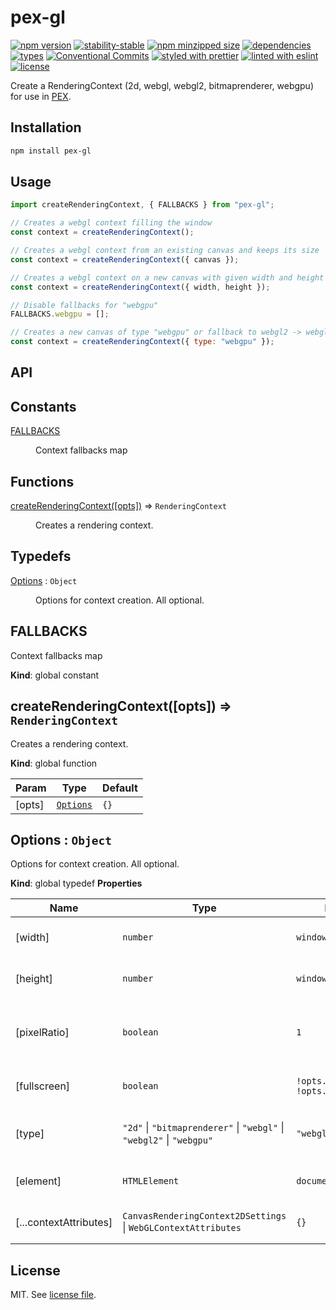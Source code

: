 # pex-gl

[![npm version](https://img.shields.io/npm/v/pex-gl)](https://www.npmjs.com/package/pex-gl)
[![stability-stable](https://img.shields.io/badge/stability-stable-green.svg)](https://www.npmjs.com/package/pex-gl)
[![npm minzipped size](https://img.shields.io/bundlephobia/minzip/pex-gl)](https://bundlephobia.com/package/pex-gl)
[![dependencies](https://img.shields.io/librariesio/release/npm/pex-gl)](https://github.com/pex-gl/pex-gl/blob/main/package.json)
[![types](https://img.shields.io/npm/types/pex-gl)](https://github.com/microsoft/TypeScript)
[![Conventional Commits](https://img.shields.io/badge/Conventional%20Commits-1.0.0-fa6673.svg)](https://conventionalcommits.org)
[![styled with prettier](https://img.shields.io/badge/styled_with-Prettier-f8bc45.svg?logo=prettier)](https://github.com/prettier/prettier)
[![linted with eslint](https://img.shields.io/badge/linted_with-ES_Lint-4B32C3.svg?logo=eslint)](https://github.com/eslint/eslint)
[![license](https://img.shields.io/github/license/pex-gl/pex-gl)](https://github.com/pex-gl/pex-gl/blob/main/LICENSE.md)

Create a RenderingContext (2d, webgl, webgl2, bitmaprenderer, webgpu) for use in [PEX](https://pex.gl).

## Installation

```bash
npm install pex-gl
```

## Usage

```js
import createRenderingContext, { FALLBACKS } from "pex-gl";

// Creates a webgl context filling the window
const context = createRenderingContext();

// Creates a webgl context from an existing canvas and keeps its size
const context = createRenderingContext({ canvas });

// Creates a webgl context on a new canvas with given width and height
const context = createRenderingContext({ width, height });

// Disable fallbacks for "webgpu"
FALLBACKS.webgpu = [];

// Creates a new canvas of type "webgpu" or fallback to webgl2 -> webgl in case it fails
const context = createRenderingContext({ type: "webgpu" });
```

## API

<!-- api-start -->

## Constants

<dl>
<dt><a href="#FALLBACKS">FALLBACKS</a></dt>
<dd><p>Context fallbacks map</p>
</dd>
</dl>

## Functions

<dl>
<dt><a href="#createRenderingContext">createRenderingContext([opts])</a> ⇒ <code>RenderingContext</code></dt>
<dd><p>Creates a rendering context.</p>
</dd>
</dl>

## Typedefs

<dl>
<dt><a href="#Options">Options</a> : <code>Object</code></dt>
<dd><p>Options for context creation. All optional.</p>
</dd>
</dl>

<a name="FALLBACKS"></a>

## FALLBACKS

Context fallbacks map

**Kind**: global constant
<a name="createRenderingContext"></a>

## createRenderingContext([opts]) ⇒ <code>RenderingContext</code>

Creates a rendering context.

**Kind**: global function

| Param  | Type                             | Default         |
| ------ | -------------------------------- | --------------- |
| [opts] | [<code>Options</code>](#Options) | <code>{}</code> |

<a name="Options"></a>

## Options : <code>Object</code>

Options for context creation. All optional.

**Kind**: global typedef
**Properties**

| Name                   | Type                                                                                                                                                                           | Default                                          | Description                                    |
| ---------------------- | ------------------------------------------------------------------------------------------------------------------------------------------------------------------------------ | ------------------------------------------------ | ---------------------------------------------- |
| [width]                | <code>number</code>                                                                                                                                                            | <code>window.innerWidth</code>                   | Request an initial canvas width.               |
| [height]               | <code>number</code>                                                                                                                                                            | <code>window.innerHeight</code>                  | Request an initial canvas height.              |
| [pixelRatio]           | <code>boolean</code>                                                                                                                                                           | <code>1</code>                                   | Multiply canvas dimensions with a given ratio. |
| [fullscreen]           | <code>boolean</code>                                                                                                                                                           | <code>!opts.width &amp;&amp; !opts.height</code> | Make the canvas fullscreen.                    |
| [type]                 | <code>&quot;2d&quot;</code> \| <code>&quot;bitmaprenderer&quot;</code> \| <code>&quot;webgl&quot;</code> \| <code>&quot;webgl2&quot;</code> \| <code>&quot;webgpu&quot;</code> | <code>&quot;webgl&quot;</code>                   | A "contextType" for getContext.                |
| [element]              | <code>HTMLElement</code>                                                                                                                                                       | <code>document.body</code>                       | Element to append the canvas to.               |
| [...contextAttributes] | <code>CanvasRenderingContext2DSettings</code> \| <code>WebGLContextAttributes</code>                                                                                           | <code>{}</code>                                  | Attributes to be passed to getContext.         |

<!-- api-end -->

## License

MIT. See [license file](https://github.com/pex-gl/pex-gl/blob/main/LICENSE.md).
